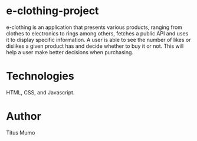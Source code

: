 # e-clothing-project
e-clothing is an application that presents various products, ranging from clothes to electronics to rings among others, fetches a public API and uses it to display specific information. A user is able to see the number of likes or dislikes a given product has and decide whether to buy it or not. This will help a user make better decisions when purchasing.

# Technologies 
HTML, CSS, and Javascript.

# Author 
Titus Mumo 
